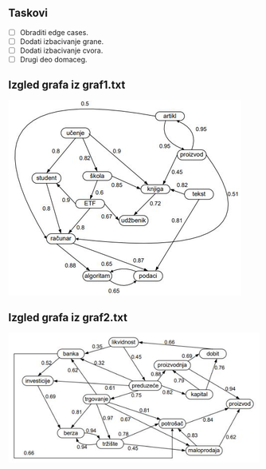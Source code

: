 ## Taskovi
- [ ] Obraditi edge cases.
- [ ] Dodati izbacivanje grane.
- [ ] Dodati izbacivanje cvora.
- [ ] Drugi deo domaceg.

## Izgled grafa iz graf1.txt
![Slika grafa](G1.jpg)

## Izgled grafa iz graf2.txt
![Slika grafa](G2.jpg)
